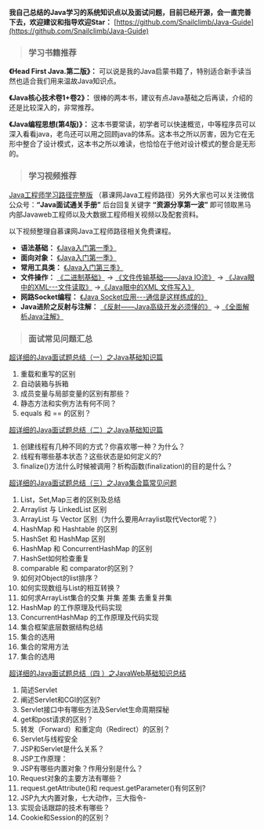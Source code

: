 **我自己总结的Java学习的系统知识点以及面试问题，目前已经开源，会一直完善下去，欢迎建议和指导欢迎Star：** [https://github.com/Snailclimb/Java-Guide](https://github.com/Snailclimb/Java-Guide)
> ### 学习书籍推荐

**《Head First Java.第二版》：**
可以说是我的Java启蒙书籍了，特别适合新手读当然也适合我们用来温故Java知识点。

**《Java核心技术卷1+卷2》：**
很棒的两本书，建议有点Java基础之后再读，介绍的还是比较深入的，非常推荐。

**《Java编程思想(第4版)》：**
这本书要常读，初学者可以快速概览，中等程序员可以深入看看java，老鸟还可以用之回顾java的体系。这本书之所以厉害，因为它在无形中整合了设计模式，这本书之所以难读，也恰恰在于他对设计模式的整合是无形的。

> ### 学习视频推荐 

[Java工程师学习路径完整版](https://www.imooc.com/course/programdetail/pid/31) （慕课网Java工程师路径）另外大家也可以关注微信公众号：**“Java面试通关手册”** 后台回复关键字 **“资源分享第一波”** 即可领取黑马内部Javaweb工程师以及大数据工程师相关视频以及配套资料。

以下视频整理自慕课网Java工程师路径相关免费课程。

- **语法基础：** [《Java入门第一季》](https://www.imooc.com/learn/85)
- **面向对象：** [《Java入门第一季》](https://www.imooc.com/learn/124)
- **常用工具类：** [《Java入门第三季》](https://www.imooc.com/learn/124)
- **文件操作：** [《二进制基础》](https://www.imooc.com/learn/195) -> [《文件传输基础——Java IO流》](https://www.imooc.com/learn/123) -> [《Java眼中的XML---文件读取》](https://www.imooc.com/learn/171) ->[《Java眼中的XML 文件写入》](https://www.imooc.com/learn/251)
- **网路Socket编程：** [《Java Socket应用---通信是这样练成的》](https://www.imooc.com/learn/161)
- **Java进阶之反射与注解：** [《反射——Java高级开发必须懂的》](https://www.imooc.com/learn/199) -> [《全面解析Java注解》](https://www.imooc.com/learn/456)


> ### 面试常见问题汇总 

[超详细的Java面试题总结（一）之Java基础知识篇](https://link.juejin.im/?target=https%3A%2F%2Fjuejin.im%2Fpost%2F5a02cd53f265da431b6ca326)

1. 重载和重写的区别
2. 自动装箱与拆箱
3. 成员变量与局部变量的区别有那些？
4. 静态方法和实例方法有何不同？
5. equals 和 == 的区别？

[超详细的Java面试题总结（二）之Java基础知识篇](https://link.juejin.im/?target=https%3A%2F%2Fjuejin.im%2Fpost%2F5a339d936fb9a04501680492)
1. 创建线程有几种不同的方式？你喜欢哪一种？为什么？
2. 线程有哪些基本状态？这些状态是如何定义的?
3. finalize()方法什么时候被调用？析构函数(finalization)的目的是什么？

[超详细的Java面试题总结（三）之Java集合篇常见问题](https://juejin.im/post/5a99544ef265da23a334ab6c)
1. List，Set,Map三者的区别及总结
2. Arraylist 与 LinkedList 区别
3. ArrayList 与 Vector 区别（为什么要用Arraylist取代Vector呢？）
4. HashMap 和 Hashtable 的区别
5. HashSet 和 HashMap 区别
6. HashMap 和 ConcurrentHashMap 的区别
7. HashSet如何检查重复
8. comparable 和 comparator的区别？
9. 如何对Object的list排序？
10. 如何实现数组与List的相互转换？
11. 如何求ArrayList集合的交集 并集 差集 去重复并集
12. HashMap 的工作原理及代码实现
13. ConcurrentHashMap 的工作原理及代码实现
14. 集合框架底层数据结构总结
15. 集合的选用
16. 集合的常用方法
14. 集合的选用


[超详细的Java面试题总结（四 ）之JavaWeb基础知识总结](https://juejin.im/post/5abf6c1b6fb9a028bd4c705f)

1. 简述Servlet
2. 阐述Servlet和CGI的区别?
3. Servlet接口中有哪些方法及Servlet生命周期探秘
4. get和post请求的区别？
5. 转发（Forward）和重定向（Redirect）的区别？
6. Servlet与线程安全
7. JSP和Servlet是什么关系？
8. JSP工作原理：
9. JSP有哪些内置对象？作用分别是什么？
10. Request对象的主要方法有哪些？
11. request.getAttribute()和 request.getParameter()有何区别?
12. JSP九大内置对象，七大动作，三大指令-
13. 实现会话跟踪的技术有哪些？
14. Cookie和Session的的区别？
